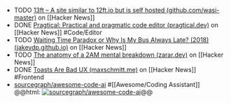 - TODO [13ft – A site similar to 12ft.io but is self hosted (github.com/wasi-master)](https://news.ycombinator.com/item?id=41294067) on [[Hacker News]]
- DONE [Pragtical: Practical and pragmatic code editor (pragtical.dev)](https://news.ycombinator.com/item?id=41297609) on [[Hacker News]] #Code/Editor
- TODO [Waiting Time Paradox or Why Is My Bus Always Late? (2018) (jakevdp.github.io)](https://news.ycombinator.com/item?id=41300111) on [[Hacker News]]
- TODO [The anatomy of a 2AM mental breakdown (zarar.dev)](https://news.ycombinator.com/item?id=41300368) on [[Hacker News]]
- DONE [Toasts Are Bad UX (maxschmitt.me)](https://news.ycombinator.com/item?id=41298794) on [[Hacker News]] #Frontend
- [sourcegraph/awesome-code-ai](https://github.com/sourcegraph/awesome-code-ai) #[[Awesome/Coding Assistant]]
  @@html: <a href="https://github.com/sourcegraph/awesome-code-ai/"><img src="https://github-readme-stats-astronomer.vercel.app/api/pin/?username=sourcegraph&repo=awesome-code-ai&theme=tokyonight" alt="sourcegraph/awesome-code-ai"/></a>@@